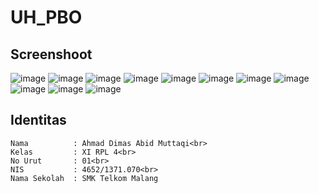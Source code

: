 # UH_PBO
## Screenshoot
![image](https://cloud.githubusercontent.com/assets/22099413/24051540/f1e4e1e4-0b64-11e7-8182-2dbf7d547e2d.png)
![image](https://cloud.githubusercontent.com/assets/22099413/24051618/3ec57866-0b65-11e7-852b-c322c447d07c.png)
![image](https://cloud.githubusercontent.com/assets/22099413/24051663/71f05184-0b65-11e7-8be1-102447063e2b.png)
![image](https://cloud.githubusercontent.com/assets/22099413/24051732/a30c5a9c-0b65-11e7-9ae6-a1e545f43c8b.png)
![image](https://cloud.githubusercontent.com/assets/22099413/24051760/b9a526f8-0b65-11e7-8666-8ebb22e8cffa.png)
![image](https://cloud.githubusercontent.com/assets/22099413/24051770/c2ecd9b8-0b65-11e7-84de-d000c5f96805.png)
![image](https://cloud.githubusercontent.com/assets/22099413/24051784/d3fb0ae0-0b65-11e7-9db8-f6405db2680d.png)
![image](https://cloud.githubusercontent.com/assets/22099413/24051793/e02af37a-0b65-11e7-920b-b5b3489ddee0.png)
![image](https://cloud.githubusercontent.com/assets/22099413/24051816/ede424d2-0b65-11e7-8d17-df48694d308f.png)
![image](https://cloud.githubusercontent.com/assets/22099413/24051828/f88d93aa-0b65-11e7-9dea-87ab8c550061.png)
![image](https://cloud.githubusercontent.com/assets/22099413/24051844/fefabf74-0b65-11e7-8e20-01baddd52ed5.png)



## Identitas
    Nama          : Ahmad Dimas Abid Muttaqi<br>
    Kelas         : XI RPL 4<br>
    No Urut       : 01<br>
    NIS           : 4652/1371.070<br>
    Nama Sekolah  : SMK Telkom Malang
